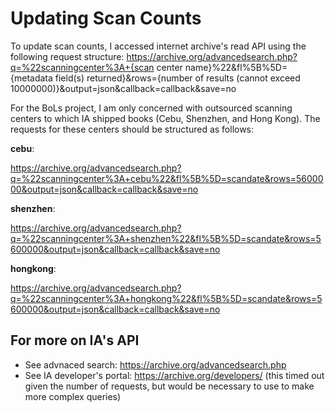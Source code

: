 # Updating Scan Counts 

To update scan counts, I accessed internet archive's read API using the following request structure: 
https://archive.org/advancedsearch.php?q=%22scanningcenter%3A+{scan center name}%22&fl%5B%5D={metadata field(s) returned}&rows={number of results (cannot exceed 10000000)}&output=json&callback=callback&save=no

For the BoLs project, I am only concerned with outsourced scanning centers to which IA shipped books (Cebu, Shenzhen, and Hong Kong). The requests for these centers should be structured as follows:

**cebu**: 

https://archive.org/advancedsearch.php?q=%22scanningcenter%3A+cebu%22&fl%5B%5D=scandate&rows=5600000&output=json&callback=callback&save=no

**shenzhen**:

https://archive.org/advancedsearch.php?q=%22scanningcenter%3A+shenzhen%22&fl%5B%5D=scandate&rows=5600000&output=json&callback=callback&save=no

**hongkong**:

https://archive.org/advancedsearch.php?q=%22scanningcenter%3A+hongkong%22&fl%5B%5D=scandate&rows=5600000&output=json&callback=callback&save=no

## For more on IA's API 
- See advnaced search: https://archive.org/advancedsearch.php
- See IA developer's portal: https://archive.org/developers/ (this timed out given the number of requests, but would be necessary to use to make more complex queries) 
